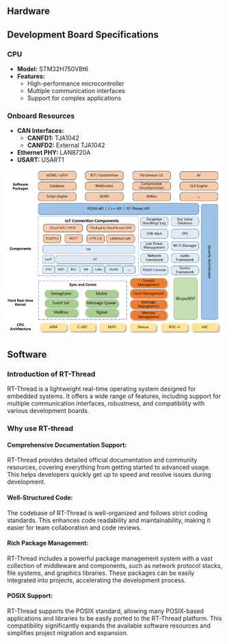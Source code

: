 ## Hardware

## Development Board Specifications

### CPU
- **Model:** STM32H750VBt6
- **Features:**
  - High-performance microcontroller
  - Multiple communication interfaces
  - Support for complex applications

### Onboard Resources

- **CAN Interfaces:**
  - **CANFD1:** TJA1042
  - **CANFD2:** External TJA1042
- **Ethernet PHY:** LAN8720A
- **USART:** USART1

![image-20241122132949868](./${pics}/image-20241122132949868.png) 

## Software

### Introduction of RT-Thread

RT-Thread is a lightweight real-time operating system designed for embedded systems. It offers a wide range of features, including support for multiple communication interfaces, robustness, and compatibility with various development boards.

### Why use RT-thread
#### Comprehensive Documentation Support:

RT-Thread provides detailed official documentation and community resources, covering everything from getting started to advanced usage. This helps developers quickly get up to speed and resolve issues during development.

#### Well-Structured Code:

The codebase of RT-Thread is well-organized and follows strict coding standards. This enhances code readability and maintainability, making it easier for team collaboration and code reviews.

#### Rich Package Management:

RT-Thread includes a powerful package management system with a vast collection of middleware and components, such as network protocol stacks, file systems, and graphics libraries. These packages can be easily integrated into projects, accelerating the development process.

#### POSIX Support:

RT-Thread supports the POSIX standard, allowing many POSIX-based applications and libraries to be easily ported to the RT-Thread platform. This compatibility significantly expands the available software resources and simplifies project migration and expansion.